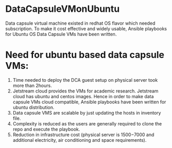# DataCapsuleVMonUbuntu
Data capsule virtual machine existed in redhat OS flavor which needed subscription. To make it cost effective and widely usable, Ansible playbooks for Ubuntu OS Data Capsule VMs have been written.

# Need for ubuntu based data capsule VMs:

1. Time needed to deploy the DCA guest setup on physical server took more than 2hours.
2. Jetstream cloud provides the VMs for academic research. Jetstream cloud has ubuntu and centos images. Hence in order to make data capsule VMs cloud compatible, Ansible playbooks have been written for ubuntu distribution.
3. Data capsule VMS are scalable by just updating the hosts in inventory file.
4. Complexity is reduced as the users are generally required to clone the repo and execute the playbook.
5. Reduction in infrastructure cost (physical server is $1500 -$7000 and additional electricity, air conditioning and space requirements).


